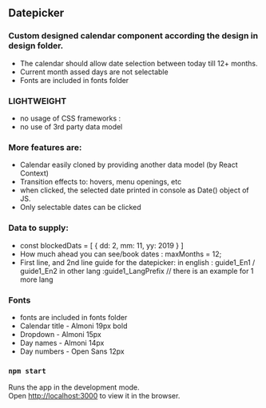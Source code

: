 ## Datepicker

### Custom designed calendar component according the design in design folder.
* The calendar should allow date selection between today till 12+ months.
* Current month  assed days are not selectable
* Fonts are included in fonts folder

### LIGHTWEIGHT
* no usage of CSS frameworks : 
* no use of 3rd party data model


### More features are:
* Calendar easily cloned by providing another data model (by React Context)
* Transition effects to: hovers, menu openings, etc
* when clicked, the selected date printed in console as Date() object of JS.
* Only selectable dates can be clicked 

### Data to supply: 
* const blockedDats = [
      { dd: 2, mm: 11, yy: 2019 }
      ]
* How much ahead you can see/book dates : maxMonths = 12;
* First line, and 2nd line guide for the datepicker: 
  in english : guide1_En1  / guide1_En2
  in other lang :guide1_LangPrefix  // there is an example for 1 more lang

### Fonts
* fonts are included in fonts folder
* Calendar title - Almoni 19px bold
* Dropdown - Almoni 15px
* Day names - Almoni 14px
* Day numbers - Open Sans 12px


### `npm start`
Runs the app in the development mode.<br>
Open [http://localhost:3000](http://localhost:3000) to view it in the browser.
